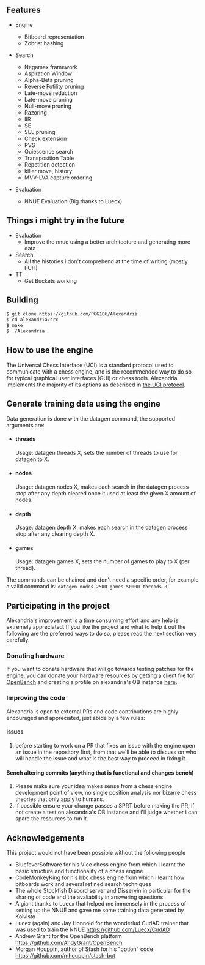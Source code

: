 ## Features
* Engine
  * Bitboard representation
  * Zobrist hashing
* Search
  * Negamax framework
  * Aspiration Window
  * Alpha-Beta pruning
  * Reverse Futility pruning
  * Late-move reduction
  * Late-move pruning
  * Null-move pruning
  * Razoring
  * IIR
  * SE
  * SEE pruning
  * Check extension
  * PVS
  * Quiescence search
  * Transposition Table
  * Repetition detection
  * killer move, history
  * MVV-LVA capture ordering
  
* Evaluation
  * NNUE Evaluation (Big thanks to Luecx)

## Things i might try in the future
* Evaluation
  * Improve the nnue using a better architecture and generating more data
* Search
   * All the histories i don't comprehend at the time of writing (mostly FUH)
* TT
   * Get Buckets working
   
 ## Building

```bash
$ git clone https://github.com/PGG106/Alexandria
$ cd alexandria/src
$ make 
$ ./Alexandria
```
 ## How to use the engine

The Universal Chess Interface (UCI) is a standard protocol used to communicate with
a chess engine, and is the recommended way to do so for typical graphical user interfaces
(GUI) or chess tools. Alexandria implements the majority of its options as described
in [the UCI protocol](https://www.shredderchess.com/download/div/uci.zip).

## Generate training data using the engine
Data generation is done with the datagen command, the supported arguments are:
* #### threads
    Usage: datagen threads X, sets the number of threads to use for datagen to X.
    
* #### nodes
    Usage: datagen nodes X, makes each search in the datagen process stop after any depth cleared once it used at least the given X amount of nodes.

* #### depth
    Usage: datagen depth X, makes each search in the datagen process stop after any clearing depth X.

* #### games
    Usage: datagen games X, sets the number of games to play to X (per thread).

The commands can be chained and don't need a specific order, for example a valid command is: `datagen nodes 2500 games 50000 threads 8`
## Participating in the project

Alexandria's improvement is a time consuming effort and any help is extremely appreciated. 
If you like the project and what to help it out the following are the preferred ways to do so, please read the next section very carefully.

### Donating hardware

If you want to donate hardware that will go towards testing patches for the engine, you can donate
your hardware resources by getting a client file for [OpenBench](https://github.com/AndyGrant/OpenBench)
and creating a profile on alexandria's OB instance [here](https://pgg106.pythonanywhere.com/).

### Improving the code
Alexandria is open to external PRs and code contributions are highly encouraged and appreciated, just abide by a few rules:
#### Issues
1) before starting to work on a PR that fixes an issue with the engine open an issue in the repository first, from that we'll be able to discuss on who will handle the issue and 
what is the best way to proceed in fixing it.
#### Bench altering commits (anything that is functional and changes bench)
1) Please make sure your idea makes sense from a chess engine development point of view, no single position analysis nor bizarre chess theories that only apply to humans.
2) If possible ensure your change passes a SPRT before making the PR, if not create a test on alexandria's OB instance and i'll judge whether i can spare the resources to run it.

## Acknowledgements
This project would not have been possible without the following people
* BluefeverSoftware for his Vice chess engine from which i learnt the basic structure and functionality of a chess engine
* CodeMonkeyKing for his bbc chess engine from which i learnt how bitboards work and several refined search techniques
* The whole Stockfish Discord server and Disservin in particular for the sharing of code and the avaliability in answering questions
* A giant thanks to Luecx that helped me immensely in the process of setting up the NNUE and gave me some training data generated by Koivisto
* Lucex (again) and Jay Honnold for the wonderlud CudAD trainer that was used to train the NNUE https://github.com/Luecx/CudAD
* Andrew Grant for the OpenBench platform https://github.com/AndyGrant/OpenBench
* Morgan Houppin, author of Stash for his "option" code https://github.com/mhouppin/stash-bot
